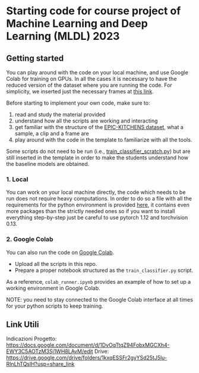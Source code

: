 # Starting code for course project of Machine Learning and Deep Learning (MLDL) 2023

## Getting started

You can play around with the code on your local machine, and use Google Colab for training on GPUs. 
In all the cases it is necessary to have the reduced version of the dataset where you are running the code. For simplicity, we inserted just the necessary frames at [this link](https://politoit-my.sharepoint.com/:f:/g/personal/simone_peirone_polito_it/EqCmaEAi2oBEqEqzBZ-pIA0Bke4EGNkUEhqwApEhUp9tDw?e=DtSbMP).

Before starting to implement your own code, make sure to:
1. read and study the material provided
2. understand how all the scripts are working and interacting
3. get familiar with the structure of the [EPIC-KITCHENS dataset](https://epic-kitchens.github.io/2022), what a sample, a clip and a frame are
4. play around with the code in the template to familiarize with all the tools.

Some scripts do not need to be run (i.e., [train_classifier_scratch.py](./train_classifier_scratch.py)) but are still inserted in the template in order to make the students understand how the baseline models are obtained.

### 1. Local

You can work on your local machine directly, the code which needs to be run does not require heavy computations. 
In order to do so a file with all the requirements for the python environment is provided [here](requirements.yaml), it contains even more packages than the strictly needed ones so if you want to install everything step-by-step just be careful to use pytorch 1.12 and torchvision 0.13. 

### 2. Google Colab

You can also run the code on [Google Colab](https://colab.research.google.com/).

- Upload all the scripts in this repo.
- Prepare a proper notebook structured as the `train_classifier.py` script.

As a reference, `colab_runner.ipynb` provides an example of how to set up a working environment in Google Colab.

NOTE: you need to stay connected to the Google Colab interface at all times for your python scripts to keep training.

## Link Utili
Indicazioni Progetto: https://docs.google.com/document/d/1DvOqTtqZ94FobxMGCXh4-EWY3C5AOTzM3Sj1WH8LAvM/edit
Drive: https://drive.google.com/drive/folders/1kxqESSFr2gyYSd25tJ5lu-RInLhTQslH?usp=share_link
